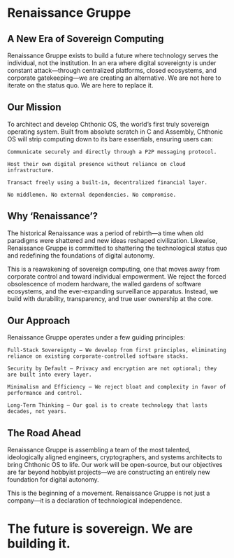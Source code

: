 # Renaissance Gruppe

## A New Era of Sovereign Computing

Renaissance Gruppe exists to build a future where technology serves the individual, not the institution. In an era where digital sovereignty is under constant attack—through centralized platforms, closed ecosystems, and corporate gatekeeping—we are creating an alternative. We are not here to iterate on the status quo. We are here to replace it.

## Our Mission

To architect and develop Chthonic OS, the world’s first truly sovereign operating system. Built from absolute scratch in C and Assembly, Chthonic OS will strip computing down to its bare essentials, ensuring users can:

	Communicate securely and directly through a P2P messaging protocol.

	Host their own digital presence without reliance on cloud infrastructure.

	Transact freely using a built-in, decentralized financial layer.

	No middlemen. No external dependencies. No compromise.

## Why ‘Renaissance’?

The historical Renaissance was a period of rebirth—a time when old paradigms were shattered and new ideas reshaped civilization. Likewise, Renaissance Gruppe is committed to shattering the technological status quo and redefining the foundations of digital autonomy.

This is a reawakening of sovereign computing, one that moves away from corporate control and toward individual empowerment. We reject the forced obsolescence of modern hardware, the walled gardens of software ecosystems, and the ever-expanding surveillance apparatus. Instead, we build with durability, transparency, and true user ownership at the core.

## Our Approach

Renaissance Gruppe operates under a few guiding principles:

	Full-Stack Sovereignty – We develop from first principles, eliminating reliance on existing corporate-controlled software stacks.

	Security by Default – Privacy and encryption are not optional; they are built into every layer.

	Minimalism and Efficiency – We reject bloat and complexity in favor of performance and control.

	Long-Term Thinking – Our goal is to create technology that lasts decades, not years.

## The Road Ahead

Renaissance Gruppe is assembling a team of the most talented, ideologically aligned engineers, cryptographers, and systems architects to bring Chthonic OS to life. Our work will be open-source, but our objectives are far beyond hobbyist projects—we are constructing an entirely new foundation for digital autonomy.

This is the beginning of a movement. Renaissance Gruppe is not just a company—it is a declaration of technological independence.

# The future is sovereign. We are building it.
